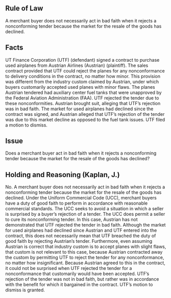 ## Rule of Law

A merchant buyer does not necessarily act in bad faith when it rejects a nonconforming tender because the market for the resale of the goods has declined.

## Facts

UT Finance Corporation (UTF) (defendant) signed a contract to purchase used airplanes from Austrian Airlines (Austrian) (plaintiff). The sales contract provided that UTF could reject the planes for any nonconformance to delivery conditions in the contract, no matter how minor. This provision was different from the industry custom claimed by Austrian, under which buyers customarily accepted used planes with minor flaws. The planes Austrian tendered had auxiliary center fuel tanks that were unapproved by the Federal Aviation Administration (FAA). UTF rejected the tender due to these nonconformities. Austrian brought suit, alleging that UTF’s rejection was in bad faith. The market for used airplanes had declined since the contract was signed, and Austrian alleged that UTF’s rejection of the tender was due to this market decline as opposed to the fuel tank issues. UTF filed a motion to dismiss.

## Issue

Does a merchant buyer act in bad faith when it rejects a nonconforming tender because the market for the resale of the goods has declined?

## Holding and Reasoning (Kaplan, J.)

No. A merchant buyer does not necessarily act in bad faith when it rejects a nonconforming tender because the market for the resale of the goods has declined. Under the Uniform Commercial Code (UCC), merchant buyers have a duty of good faith to perform in accordance with reasonable commercial standards. The UCC seeks to avoid a situation in which a seller is surprised by a buyer’s rejection of a tender. The UCC does permit a seller to cure its nonconforming tender. In this case, Austrian has not demonstrated that UTF rejected the tender in bad faith. Although the market for used airplanes had declined since Austrian and UTF entered into the contract, this does not necessarily mean that UTF breached the duty of good faith by rejecting Austrian’s tender. Furthermore, even assuming Austrian is correct that industry custom is to accept planes with slight flaws, that custom is not relevant to this case, because Austrian contracted away the custom by permitting UTF to reject the tender for any nonconformance, no matter how insignificant. Because Austrian agreed to this in the contract, it could not be surprised when UTF rejected the tender for a nonconformance that customarily would have been accepted. UTF’s rejection of the tender was not in bad faith, but rather was in accordance with the benefit for which it bargained in the contract. UTF’s motion to dismiss is granted.